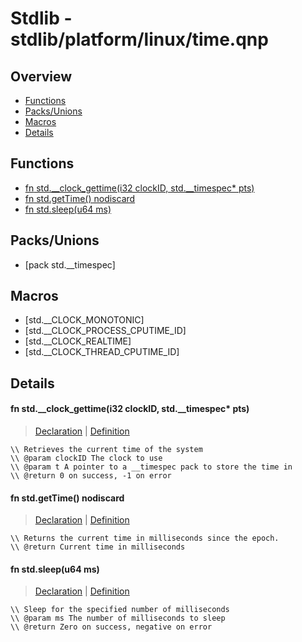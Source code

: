 
# Stdlib - stdlib/platform/linux/time.qnp

## Overview
 - [Functions](#functions)
 - [Packs/Unions](#packs-unions)
 - [Macros](#macros)
 - [Details](#details)


## Functions
 - [fn<i32> std.__clock_gettime(i32 clockID, std.__timespec* pts)](#ref_b2a541613ccc739589d4abf777dec202)
 - [fn<u64> std.getTime() nodiscard](#ref_a78766b95a50084ed85ef8e95706f809)
 - [fn<i32> std.sleep(u64 ms)](#ref_a24a6505449e20f9ee3e4c93c8cd73d5)

## Packs/Unions
 - [pack std.__timespec]

## Macros
 - [std.__CLOCK_MONOTONIC]
 - [std.__CLOCK_PROCESS_CPUTIME_ID]
 - [std.__CLOCK_REALTIME]
 - [std.__CLOCK_THREAD_CPUTIME_ID]

## Details
#### <a id="ref_b2a541613ccc739589d4abf777dec202"/>fn<i32> std.__clock_gettime(i32 clockID, std.__timespec* pts)
> [Declaration](/stdlib/platform/linux/time.qnp?plain=1#L21) | [Definition](/stdlib/platform/linux/time.qnp?plain=1#L27)
```qinp
\\ Retrieves the current time of the system
\\ @param clockID The clock to use
\\ @param t A pointer to a __timespec pack to store the time in
\\ @return 0 on success, -1 on error
```
#### <a id="ref_a78766b95a50084ed85ef8e95706f809"/>fn<u64> std.getTime() nodiscard
> [Declaration](/stdlib/time.qnp?plain=1#L7) | [Definition](/stdlib/platform/linux/time.qnp?plain=1#L30)
```qinp
\\ Returns the current time in milliseconds since the epoch.
\\ @return Current time in milliseconds
```
#### <a id="ref_a24a6505449e20f9ee3e4c93c8cd73d5"/>fn<i32> std.sleep(u64 ms)
> [Declaration](/stdlib/time.qnp?plain=1#L12) | [Definition](/stdlib/platform/linux/time.qnp?plain=1#L36)
```qinp
\\ Sleep for the specified number of milliseconds
\\ @param ms The number of milliseconds to sleep
\\ @return Zero on success, negative on error
```

